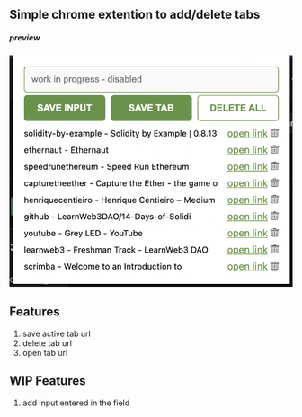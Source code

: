 ## Simple chrome extention to add/delete tabs

##### preview

![preview](./preview.png)

## Features

1. save active tab url
2. delete tab url
3. open tab url

## WIP Features

1. add input entered in the field
